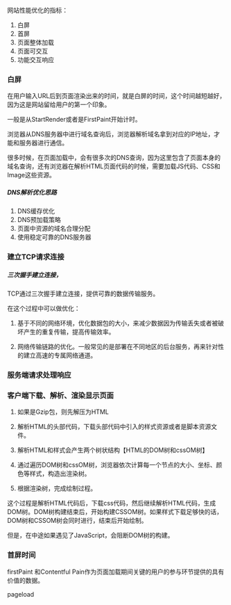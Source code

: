 <!--
 * @Author: yongyuan253015@gmail.com
 * @Date: 2021-11-28 22:45:41
 * @LastEditors: Please set LastEditors
 * @LastEditTime: 2021-11-29 22:41:35
 * @Description: 文件描述
-->
网站性能优化的指标：
1. 白屏
2. 首屏
3. 页面整体加载
4. 页面可交互
5. 功能交互响应

### 白屏

在用户输入URL后到页面渲染出来的时间，就是白屏的时间，这个时间越短越好，因为这是网站留给用户的第一个印象。

一般是从StartRender或者是FirstPaint开始计时。

浏览器从DNS服务器中进行域名查询后，浏览器解析域名拿到对应的IP地址，才能和服务器进行通信。

很多时候，在页面加载中，会有很多次的DNS查询，因为这里包含了页面本身的域名查询，还有浏览器在解析HTML页面代码的时候，需要加载JS代码、CSS和Image这些资源。


##### DNS解析优化思路

1. DNS缓存优化
2. DNS预加载策略
3. 页面中资源的域名合理分配
4. 使用稳定可靠的DNS服务器


### 建立TCP请求连接

##### 三次握手建立连接，

TCP通过三次握手建立连接，提供可靠的数据传输服务。

在这个过程中可以做优化：

1. 基于不同的网络环境，优化数据包的大小，来减少数据因为传输丢失或者被破坏产生的重复传输，提高传输效率。

2. 网络传输链路的优化。一般常见的是部署在不同地区的后台服务，再来针对性的建立高速的专属网络通道。

### 服务端请求处理响应

### 客户端下载、解析、渲染显示页面

1. 如果是Gzip包，则先解压为HTML
2. 解析HTML的头部代码，下载头部代码中引入的样式资源或者是脚本资源文件。
3. 解析HTML和样式会产生两个树状结构【HTML的DOM树和cssOM树】

4. 通过遍历DOM树和cssOM树，浏览器依次计算每一个节点的大小、坐标、颜色等样式，构造出渲染树。

5. 根据渲染树，完成绘制过程。

这个过程是解析HTML代码后，下载css代码，然后继续解析HTML代码，生成DOM树。DOM树构建结束后，开始构建CSSOM树。如果样式下载足够快的话，DOM树和CSSOM树会同时进行，结束后开始绘制。

但是，在中途如果遇见了JavaScript，会阻断DOM树的构建。


### 首屏时间

firstPaint 和Contentful Pain作为页面加载期间关键的用户的参与环节提供的具有价值的数据。

pageload